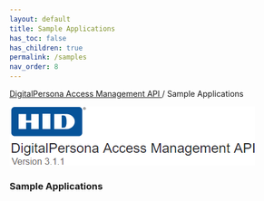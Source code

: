 ```yaml
---
layout: default
title: Sample Applications
has_toc: false
has_children: true
permalink: /samples  
nav_order: 8
---
```


[DigitalPersona Access Management API ](https://lenhodgeman.github.io/digitalpersona-access-management-api/)/ Sample Applications

![](../../docs/assets/HID-logo.png)  

### Sample Applications
